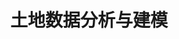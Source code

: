 ---
title: 土地数据分析与建模
description: 本科课程，面向土地资源管理专业 本课程聚焦土地利用数据的获取、处理与模型构建，包括多源数据融合、回归分析、分类方法等内容，注重实际案例分析与工具实践。
semester: （2nd semester, 2025–2026 AY）
author_name: 土地资源管理专业（2023级）
author_image: profile_zkc.jpg
tags:
  - Regression
  - Probility
  - Emsemble Algorithm
---